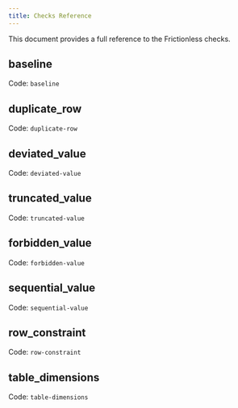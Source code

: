 ```yaml
---
title: Checks Reference
---
```


This document provides a full reference to the Frictionless checks.

## baseline

Code: `baseline` <br/>


## duplicate_row

Code: `duplicate-row` <br/>


## deviated_value

Code: `deviated-value` <br/>


## truncated_value

Code: `truncated-value` <br/>


## forbidden_value

Code: `forbidden-value` <br/>


## sequential_value

Code: `sequential-value` <br/>


## row_constraint

Code: `row-constraint` <br/>


## table_dimensions

Code: `table-dimensions` <br/>